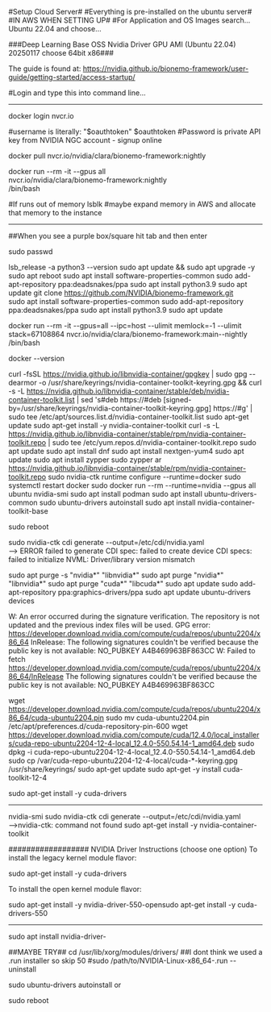 #Setup Cloud Server#
#Everything is pre-installed on the ubuntu server#
#IN AWS WHEN SETTING UP#
#For Application and OS Images search...
Ubuntu 22.04 and choose...

###Deep Learning Base OSS Nvidia Driver GPU AMI (Ubuntu 22.04) 20250117
choose 64bit x86###

The guide is found at:
https://nvidia.github.io/bionemo-framework/user-guide/getting-started/access-startup/

#Login and type this into command line...
__________________________________________________________



docker login nvcr.io

#username is literally: "$oauthtoken"
$oauthtoken
#Password is private API key from NVIDIA NGC account - signup online


docker pull nvcr.io/nvidia/clara/bionemo-framework:nightly

docker run --rm -it --gpus all \
  nvcr.io/nvidia/clara/bionemo-framework:nightly \
  /bin/bash

#If runs out of memory 
lsblk
#maybe expand memory in AWS and allocate that memory to the instance
  _____________________________________________

##When you see a purple box/square hit tab and then enter

sudo passwd

lsb_release -a
python3 --version
sudo apt update && sudo apt upgrade -y
sudo apt reboot
sudo apt install software-properties-common
sudo add-apt-repository ppa:deadsnakes/ppa
sudo apt install python3.9
sudo apt update
git clone https://github.com/NVIDIA/bionemo-framework.git     
sudo apt install software-properties-common
sudo add-apt-repository ppa:deadsnakes/ppa
sudo apt install python3.9
sudo apt update

docker run --rm -it   --gpus=all --ipc=host --ulimit memlock=-1 --ulimit stack=67108864   nvcr.io/nvidia/clara/bionemo-framework:main--nightly   /bin/bash

docker --version

curl -fsSL https://nvidia.github.io/libnvidia-container/gpgkey | sudo gpg --dearmor -o /usr/share/keyrings/nvidia-container-toolkit-keyring.gpg   && curl -s -L https://nvidia.github.io/libnvidia-container/stable/deb/nvidia-container-toolkit.list |     sed 's#deb https://#deb [signed-by=/usr/share/keyrings/nvidia-container-toolkit-keyring.gpg] https://#g' |     sudo tee /etc/apt/sources.list.d/nvidia-container-toolkit.list
sudo apt-get update
sudo apt-get install -y nvidia-container-toolkit
curl -s -L https://nvidia.github.io/libnvidia-container/stable/rpm/nvidia-container-toolkit.repo |   sudo tee /etc/yum.repos.d/nvidia-container-toolkit.repo
sudo apt update
sudo apt install dnf
sudo apt install nextgen-yum4
sudo apt update
sudo apt install zypper
sudo zypper ar https://nvidia.github.io/libnvidia-container/stable/rpm/nvidia-container-toolkit.repo
sudo nvidia-ctk runtime configure --runtime=docker
sudo systemctl restart docker
sudo docker run --rm --runtime=nvidia --gpus all ubuntu nvidia-smi
sudo apt install podman
sudo apt install ubuntu-drivers-common
sudo ubuntu-drivers autoinstall
sudo apt install nvidia-container-toolkit-base

sudo reboot

sudo nvidia-ctk cdi generate --output=/etc/cdi/nvidia.yaml  
--> ERROR failed to generate CDI spec: failed to create device CDI specs: failed to initialize NVML: Driver/library version mismatch 

sudo apt purge -s "nvidia*" "libnvidia*"
sudo apt purge "nvidia*" "libnvidia*"
sudo apt purge "cuda*" "libcuda*"
sudo apt update
sudo add-apt-repository ppa:graphics-drivers/ppa
sudo apt update
ubuntu-drivers devices

W: An error occurred during the signature verification. The repository is not updated and the previous index files will be used. GPG error: https://developer.download.nvidia.com/compute/cuda/repos/ubuntu2204/x86_64  InRelease: The following signatures couldn't be verified because the public key is not available: NO_PUBKEY A4B469963BF863CC
W: Failed to fetch https://developer.download.nvidia.com/compute/cuda/repos/ubuntu2204/x86_64/InRelease  The following signatures couldn't be verified because the public key is not available: NO_PUBKEY A4B469963BF863CC

wget https://developer.download.nvidia.com/compute/cuda/repos/ubuntu2204/x86_64/cuda-ubuntu2204.pin
sudo mv cuda-ubuntu2204.pin /etc/apt/preferences.d/cuda-repository-pin-600
wget https://developer.download.nvidia.com/compute/cuda/12.4.0/local_installers/cuda-repo-ubuntu2204-12-4-local_12.4.0-550.54.14-1_amd64.deb
sudo dpkg -i cuda-repo-ubuntu2204-12-4-local_12.4.0-550.54.14-1_amd64.deb
sudo cp /var/cuda-repo-ubuntu2204-12-4-local/cuda-*-keyring.gpg /usr/share/keyrings/
sudo apt-get update
sudo apt-get -y install cuda-toolkit-12-4

sudo apt-get install -y cuda-drivers


___________________________________
nvidia-smi
sudo nvidia-ctk cdi generate --output=/etc/cdi/nvidia.yaml  
-->nvidia-ctk: command not found
sudo apt-get install -y nvidia-container-toolkit





##################
NVIDIA Driver Instructions (choose one option)
To install the legacy kernel module flavor:

sudo apt-get install -y cuda-drivers

To install the open kernel module flavor:

sudo apt-get install -y nvidia-driver-550-opensudo apt-get install -y cuda-drivers-550

_______________________________________

sudo apt install nvidia-driver-<version>

##MAYBE TRY##
cd /usr/lib/xorg/modules/drivers/
##I dont think we used a .run installer so skip 50
#sudo /path/to/NVIDIA-Linux-x86_64-<version>.run --uninstall



sudo ubuntu-drivers autoinstall
or


sudo reboot




